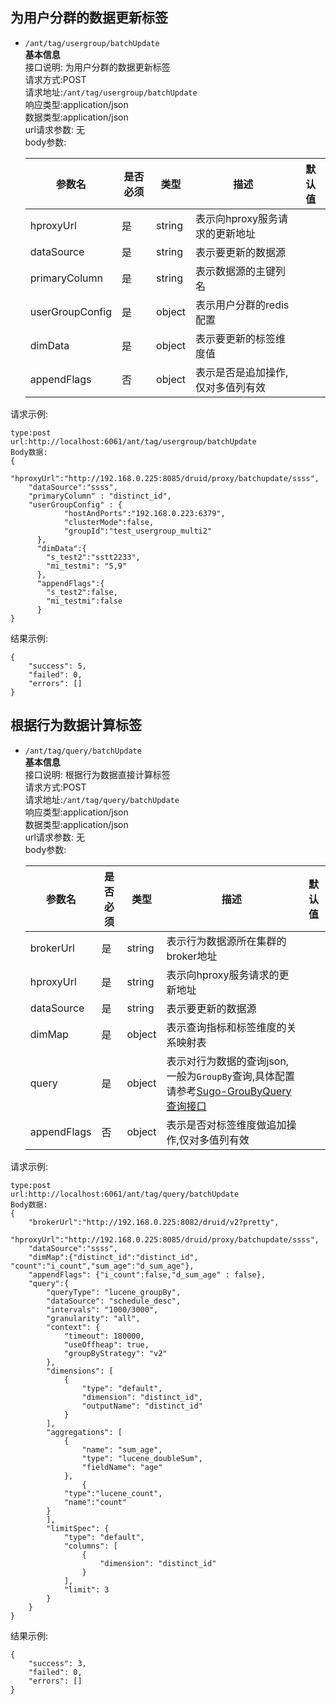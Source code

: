 ##  为用户分群的数据更新标签
- `/ant/tag/usergroup/batchUpdate`  
**基本信息**   
接口说明: 为用户分群的数据更新标签   
请求方式:POST  
请求地址:`/ant/tag/usergroup/batchUpdate`  
响应类型:application/json  
数据类型:application/json     
url请求参数: 无  
body参数:   

    参数名 | 是否必须 | 类型 | 描述  | 默认值
    ---- | ----- | --- | --- | ----
    hproxyUrl | 是 | string | 表示向hproxy服务请求的更新地址 |
    dataSource | 是 | string | 表示要更新的数据源 |
    primaryColumn | 是 | string | 表示数据源的主键列名 |
    userGroupConfig | 是 | object | 表示用户分群的redis配置 |
    dimData | 是 | object | 表示要更新的标签维度值 |
    appendFlags | 否 | object | 表示是否是追加操作,仅对多值列有效|
    
 
    

    
请求示例:
```
type:post
url:http://localhost:6061/ant/tag/usergroup/batchUpdate
Body数据:
{
	"hproxyUrl":"http://192.168.0.225:8085/druid/proxy/batchupdate/ssss",
	"dataSource":"ssss",
	"primaryColumn" : "distinct_id",
	"userGroupConfig" : { 
            "hostAndPorts":"192.168.0.223:6379",  
            "clusterMode":false,  
            "groupId":"test_usergroup_multi2"  
      },
      "dimData":{
      	"s_test2":"sstt2233",
      	"mi_testmi": "5,9"
      },
      "appendFlags":{
      	"s_test2":false,
      	"mi_testmi":false
      }
}
```
结果示例:
```
{
    "success": 5,
    "failed": 0,
    "errors": []
}
```

##  根据行为数据计算标签
- `/ant/tag/query/batchUpdate`  
**基本信息**   
接口说明: 根据行为数据直接计算标签   
请求方式:POST  
请求地址:`/ant/tag/query/batchUpdate`  
响应类型:application/json  
数据类型:application/json     
url请求参数: 无  
body参数:   

    参数名 | 是否必须 | 类型 | 描述  | 默认值
    ---- | ----- | --- | --- | ----
    brokerUrl | 是 | string | 表示行为数据源所在集群的broker地址 |
    hproxyUrl | 是 | string | 表示向hproxy服务请求的更新地址 |
    dataSource | 是 | string | 表示要更新的数据源 |
    dimMap | 是 | object | 表示查询指标和标签维度的关系映射表 |
    query | 是 | object | 表示对行为数据的查询json, 一般为`GroupBy`查询,具体配置请参考[Sugo-GrouByQuery查询接口](http://docs.sugo.io/developer/query/query.html#GroupBy) |
    appendFlags | 否 | object | 表示是否对标签维度做追加操作,仅对多值列有效|
    
 
    

    
请求示例:
```
type:post
url:http://localhost:6061/ant/tag/query/batchUpdate
Body数据:
{
    "brokerUrl":"http://192.168.0.225:8082/druid/v2?pretty",
    "hproxyUrl":"http://192.168.0.225:8085/druid/proxy/batchupdate/ssss",
    "dataSource":"ssss",
    "dimMap":{"distinct_id":"distinct_id", "count":"i_count","sum_age":"d_sum_age"},
    "appendFlags": {"i_count":false,"d_sum_age" : false},
    "query":{
        "queryType": "lucene_groupBy",
        "dataSource": "schedule_desc",
        "intervals": "1000/3000",
        "granularity": "all",
        "context": {
            "timeout": 180000,
            "useOffheap": true,
            "groupByStrategy": "v2"
        },
        "dimensions": [
            {
                "type": "default",
                "dimension": "distinct_id",
                "outputName": "distinct_id"
            }
        ],
        "aggregations": [
            {
                "name": "sum_age",
                "type": "lucene_doubleSum",
                "fieldName": "age"
            },
                {
            "type":"lucene_count",
            "name":"count"
        }
        ],
        "limitSpec": {
            "type": "default",
            "columns": [
                {
                    "dimension": "distinct_id"
                }
            ],
            "limit": 3
        }
    }
}
```
结果示例:
```
{
    "success": 3,
    "failed": 0,
    "errors": []
}
```